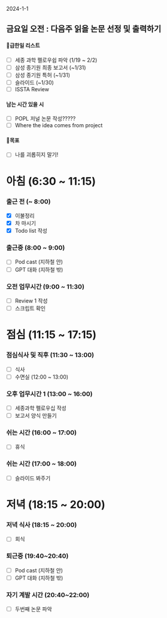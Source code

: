 2024-1-1
## 금요일 오전 : 다음주 읽을 논문 선정 및 출력하기

#### 급한일 리스트
- [ ] 세종 과학 펠로우쉽 파악 (1/19 ~ 2/2)
- [ ] 삼성 종기원 최종 보고서 (~1/31)
- [ ] 삼성 종기원 특허 (~1/31)
- [ ] 슬라이드 (~1/30)
- [ ] ISSTA Review
#### 남는 시간 있을 시
- [ ] POPL 저널 논문 작성?????
- [ ] Where the idea comes from project
#### 목표
- [ ] 나를 괴롭히지 말기!
# 아침 (6:30 ~ 11:15)

### 출근 전 (~ 8:00)
- [x] 이불정리 
- [x] 차 마시기 
- [x] Todo list 작성 

### 출근중 (8:00 ~ 9:00)
- [ ] Pod cast (지하철 안)
- [ ] GPT 대화 (지하철 밖)

### 오전 업무시간 (9:00 ~ 11:30)
- [ ] Review 1 작성
- [ ] 스크립트 확인

# 점심 (11:15 ~ 17:15)

### 점심식사 및 직후 (11:30 ~ 13:00)
- [ ] 식사
- [ ] 수면실 (12:00 ~ 13:00)
### 오후 업무시간 1 (13:00 ~ 16:00)
- [ ] 세종과학 펠로우십 작성
- [ ] 보고서 양식 만들기
### 쉬는 시간 (16:00 ~ 17:00)
- [ ] 휴식
### 쉬는 시간 (17:00 ~ 18:00)
- [ ] 슬라이드 봐주기

# 저녁 (18:15 ~ 20:00)

### 저녁 식사 (18:15 ~ 20:00)
- [ ] 회식

### 퇴근중 (19:40~20:40)
- [ ] Pod cast (지하철 안)
- [ ] GPT 대화 (지하철 밖)
### 자기 계발 시간 (20:40~22:00)
- [ ] 두번째 논문 파악
